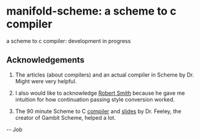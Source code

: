 # manifold-scheme: a scheme to c compiler

a scheme to c compiler: development in progress

## Acknowledgements
1. The articles (about compilers) and an actual compiler in Scheme by Dr. Might were very helpful.

2. I also would like to acknowledge [Robert Smith](https://github.com/stylewarning) because he gave me intuition for how continuation passing style conversion worked.

3. The 90 minute Scheme to C [compiler](https://gist.github.com/nyuichi/1116686) and [slides](http://churchturing.org/y/90-min-scc.pdf) by Dr. Feeley, the creator of Gambit Scheme, helped a lot.


-- Job



